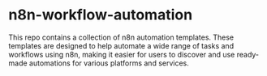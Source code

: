 # n8n-workflow-automation

This repo contains a collection of n8n automation templates. These templates are designed to help automate a wide range of tasks and workflows using n8n, making it easier for users to discover and use ready-made automations for various platforms and services.
